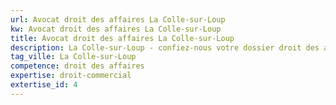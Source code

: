 ```yaml
---
url: Avocat droit des affaires La Colle-sur-Loup
kw: Avocat droit des affaires La Colle-sur-Loup
title: Avocat droit des affaires La Colle-sur-Loup
description: La Colle-sur-Loup - confiez-nous votre dossier droit des affaires
tag_ville: La Colle-sur-Loup
competence: droit des affaires
expertise: droit-commercial
extertise_id: 4
---
```


